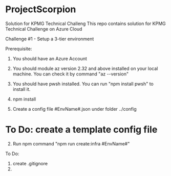 # ProjectScorpion
Solution for KPMG Technical Challeng
This repo contains solution for KPMG Technical Challenge on Azure Cloud

Challenge #1 - Setup a 3-tier environment

Prerequisite:
1. You should have an Azure Account
2. You should module az version 2.32 and above installed on your local machine. You can check it by command "az --version"
3. You should have pwsh installed. You can run "npm install pwsh" to install it.
4. npm install

1. Create a config file #EnvName#.json under folder ../config
# To Do: create a template config file
2. Run npm command "npm run create:infra #EnvName#"


To Do:
1. create .gitignore
2. 
